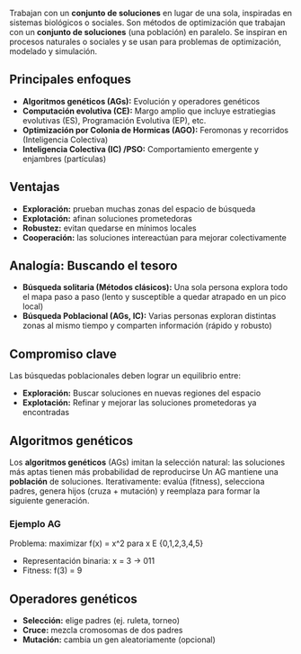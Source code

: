 Trabajan con un **conjunto de soluciones** en lugar de una sola, inspiradas en sistemas biológicos o sociales.
Son métodos de optimización que trabajan con un **conjunto de soluciones** (una población) en paralelo. Se inspiran en procesos naturales o sociales y se usan para problemas de optimización, modelado y simulación.
## Principales enfoques
- **Algoritmos genéticos (AGs):** Evolución y operadores genéticos
- **Computación evolutiva (CE):** Margo amplio que incluye estratiegias evolutivas (ES), Programación Evolutiva (EP), etc.
- **Optimización por Colonia de Hormicas (AGO):** Feromonas y recorridos (Inteligencia Colectiva)
- **Inteligencia Colectiva (IC) /PSO:** Comportamiento emergente y enjambres (partículas)
## Ventajas
- **Exploración:** prueban muchas zonas del espacio de búsqueda
- **Explotación:** afinan soluciones prometedoras
- **Robustez:** evitan quedarse en mínimos locales
- **Cooperación:** las soluciones intereactúan para mejorar colectivamente
## Analogía: Buscando el tesoro
- **Búsqueda solitaria (Métodos clásicos):** Una sola persona explora todo el mapa paso a paso (lento y susceptible a quedar atrapado en un pico local)
- **Búsqueda Poblacional (AGs, IC):** Varias personas exploran distintas zonas al mismo tiempo y comparten información (rápido y robusto)
## Compromiso clave
Las búsquedas poblacionales deben lograr un equilibrio entre:
- **Exploración:** Buscar soluciones en nuevas regiones del espacio
- **Explotación:** Refinar y mejorar las soluciones prometedoras ya encontradas
## Algoritmos genéticos
Los **algoritmos genéticos** (AGs) imitan la selección natural: las soluciones más aptas tienen más probabilidad de reproducirse 
Un AG mantiene una **población** de soluciones. Iterativamente: evalúa (fitness), selecciona padres, genera hijos (cruza + mutación) y reemplaza para formar la siguiente generación.
### Ejemplo AG
Problema: maximizar f(x) = x^2 para x E {0,1,2,3,4,5} 
- Representación binaria: x = 3 -> 011
- Fitness: f(3) = 9
## Operadores genéticos
- **Selección:** elige padres (ej. ruleta, torneo)
- **Cruce:** mezcla cromosomas de dos padres
- **Mutación:** cambia un gen aleatoriamente (opcional)